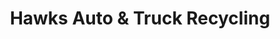 ---
title: "Hawks Auto & Truck Recycling"
url: /trenton/hawks-auto-and-truck-recycling/
shop: car repair
---
